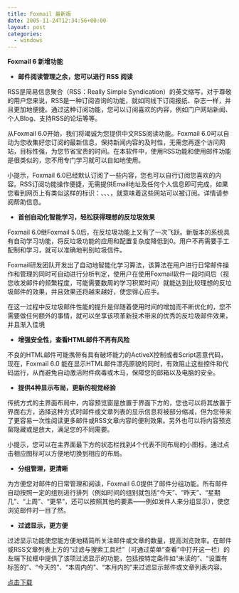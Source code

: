 ```yaml
---
title: Foxmail 最新版
date: 2005-11-24T12:34:56+00:00
layout: post
categories:
  - windows
---
```


**Foxmail 6 新增功能**

- **邮件阅读管理之余，您可以进行 RSS 阅读**

RSS是简易信息聚合（RSS：Really Simple Syndication）的英文缩写，对于尊敬的用户您来说，RSS是一种订阅咨询的功能，就如同线下订阅报纸、杂志一样，并且更加地便捷。通过这种订阅功能，您可以订阅喜欢的内容，例如门户网站新闻、个人Blog、支持RSS的论坛等等。

从Foxmail 6.0开始，我们将竭诚为您提供中文RSS阅读功能。Foxmail 6.0可以自动为您收集好您订阅的最新信息，保持新闻内容的及时性，无需您再逐个访问网站，目标性强，为您节省宝贵的时间。在本软件中，使用RSS功能和使用邮件功能是很类似的，您不用专门学习就可以自如地使用。

小提示，Foxmail 6.0已经默认订阅了一些内容，您也可以自行订阅您喜欢的内容。RSS订阅功能操作便捷，无需提供Email地址及任何个人信息即可完成，如果您看到网页上有类似这样的标识：、、、，就意味着这些网站可以被订阅。详情请参阅帮助信息。

- **首创自动化智能学习，轻松获得理想的反垃圾效果**

Foxmail 6.0继Foxmail 5.0后，在反垃圾功能上又有了一次飞跃。新版本的系统具有自动学习功能，将反垃圾功能的应用和配置复杂度降低到0。用户不再需要手工配制和学习，就可以准确地判别垃圾信件。

Foxmail研发团队开发出了自动地智能化学习算法，该算法在用户进行日常邮件操作和管理的同时可自动进行分析判定，使用户在使用Foxmail软件一段时间后（视您收发邮件的频繁程度，可能需要数周的学习积累时间）就能达到比较理想的反垃圾邮件的效果，并且效果还将越来越好，使您得心应手。

在这一过程中反垃圾邮件性能的提升是伴随着使用时间的增加而不断优化的，您不需要做任何额外的事情，就可以坐享该项革新技术带来的优秀的反垃圾邮件效果，并且渐入佳境

- **增强安全性，查看HTML邮件不再有风险**

不良的HTML邮件可能携带有具有破坏能力的ActiveX控制或者Script恶意代码，现在，Foxmail 6.0 能在显示HTML邮件漂亮原貌的同时，有效阻止这些控件和代码运行，从而避免自动激活附件病毒或木马，保障您的邮箱以及电脑的安全。

- **提供4种显示布局，更新的视觉经验**

传统方式的主界面布局中，内容预览窗是放置于界面下方的，您也可以将其放置于界面右方，选择这种方式时邮件或文章列表的显示信息将被部分缩减，但为您带来了更容易一次性阅读更多邮件或RSS文章内容的便利效果。另外也可以将内容预览窗隐藏或是放大，满足您的不同需要。

小提示，您可以在主界面最下方的状态栏找到4个代表不同布局的小图标，通过点击相应图标可以方便地切换到相应的布局。

- **分组管理，更清晰**

为方便您对邮件的日常管理和阅读，Foxmail 6.0提供了邮件分组功能。所有邮件自动按照一定的组别进行排列（例如时间的组别就包括“今天”、“昨天”、“星期几”、“上周”、“更早”，还可以按照其他的要素——例如发件人来分组显示），使您浏览邮件时一目了然。

- **过滤显示，更方便**

过滤显示功能使您能方便地精简所关注邮件或文章的数量，提高浏览效率。在邮件或RSS文章列表上方的“过滤与搜索工具栏”（可通过菜单“查看”中打开这一栏）的左端下拉框中提供了该项过滤显示的功能，包括按特定条件如“未读的”、“设置有标签的”、“今天的”、“本周内的”、“本月内的”来过滤显示邮件或文章列表内容。

[点击下载](ed2k://|file|Foxmail6.0beta1.exe|5539893|6ED12933E4F91FC2651E1764F1422355|h=PM4MXXR5DHCXZG3FYR3JRVM3YKXLJD22|/)